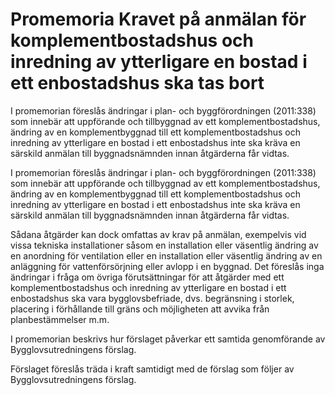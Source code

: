 # Promemoria Kravet på anmälan för komplementbostadshus och inredning av ytterligare en bostad i ett enbostadshus ska tas bort

I promemorian föreslås ändringar i plan- och byggförordningen (2011:338) som innebär att uppförande och tillbyggnad av ett komplementbostadshus, ändring av en komplementbyggnad till ett komplementbostadshus och inredning av ytterligare en bostad i ett enbostadshus inte ska kräva en särskild anmälan till byggnadsnämnden innan åtgärderna får vidtas.

I promemorian föreslås ändringar i plan- och byggförordningen (2011:338) som innebär att uppförande och tillbyggnad av ett komplementbostadshus, ändring av en komplementbyggnad till ett komplementbostadshus och inredning av ytterligare en bostad i ett enbostadshus inte ska kräva en särskild anmälan till byggnadsnämnden innan åtgärderna får vidtas.

Sådana åtgärder kan dock omfattas av krav på anmälan, exempelvis vid vissa tekniska installationer såsom en installation eller väsentlig ändring av en anordning för ventilation eller en installation eller väsentlig ändring av en anläggning för vattenförsörjning eller avlopp i en byggnad. Det föreslås inga ändringar i fråga om övriga förutsättningar för att åtgärder med ett komplementbostadshus och inredning av ytterligare en bostad i ett enbostadshus ska vara bygglovsbefriade, dvs. begränsning i storlek, placering i förhållande till gräns och möjligheten att avvika från planbestämmelser m.m.

I promemorian beskrivs hur förslaget påverkar ett samtida genomförande av Bygglovsutredningens förslag.

Förslaget föreslås träda i kraft samtidigt med de förslag som följer av Bygglovsutredningens förslag.
